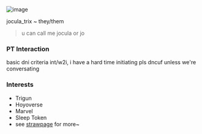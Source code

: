 ![image](https://github.com/user-attachments/assets/c0954663-49d8-4b7a-9863-a0c624af8d02)


jocula_trix ~ they/them
> u can call me jocula or jo

### PT Interaction
basic dni criteria
int/w2i, i have a hard time initiating
pls dncuf unless we're conversating

### Interests
* Trigun
* Hoyoverse
* Marvel
* Sleep Token
* see [strawpage](https://lunaticpt.straw.page) for more~
